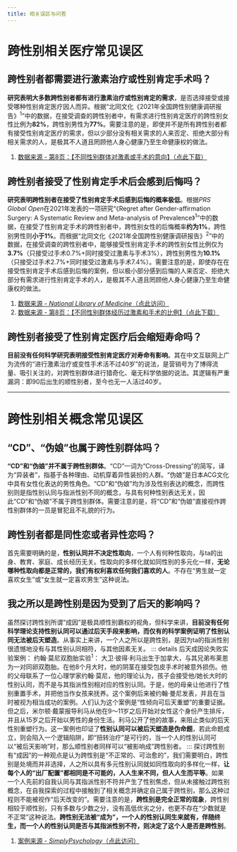 ```yaml
---
title: 相关误区与问答
---
```

# 跨性别相关医疗常见误区
## 跨性别者都需要进行激素治疗或性别肯定手术吗？
**研究表明大多数跨性别者都有进行激素治疗或性别肯定的需求**，是否选择接受或接受哪种性别肯定医疗因人而异。根据“北同文化《2021年全国跨性别健康调研报告》<sup>1</sup>”中的数据，在接受调查的跨性别者中，有需求进行性别肯定医疗的跨性别女性比例为**82%**，跨性别男性为**77%**。需要注意的是，即使并不是所有跨性别者都有接受性别肯定医疗的需求，但以少部分没有相关需求的人来否定、拒绝大部分有相关需求的人，是极其不人道且罔顾他人身心健康乃至生命健康权的做法。
1. [数据来源 - 第8页：【不同性别群体对激素或手术的意向】（点此下载）](/document/research.html#北同文化《2021全国跨性别健康调研报告》-勘误版)
## 跨性别者接受了性别肯定手术后会感到后悔吗？
**研究表明跨性别者在接受了性别肯定手术后感到后悔的概率极低**。根据*PRS Global Open*在2021年发表的一项研究“《Regret after Gender-affirmation Surgery:
A Systematic Review and Meta-analysis of Prevalence》<sup>1</sup>”中的数据，在接受了性别肯定手术的跨性别者中，跨性别女性的后悔概率**约为1%**，跨性别男性则**小于1%**。而根据“北同文化《2021年全国跨性别健康调研报告》<sup>2</sup>”中的数据，在接受调查的跨性别者中，能够接受性别肯定手术的跨性别女性比例仅为**3.7%**（只接受过手术0.7%+同时接受过激素与手术3%），跨性别男性为**10.1%**（只接受过手术2.7%+同时接受过激素与手术7.4%）。需要注意的是，即使存在在接受性别肯定手术后感到后悔的案例，但以极小部分感到后悔的人来否定、拒绝大部分有需求进行性别肯定手术的人，是极其不人道且罔顾他人身心健康乃至生命健康权的做法。
1. [数据来源 - *National Library of Medicine*（点此访问）](https://www.ncbi.nlm.nih.gov/pmc/articles/PMC8099405/)
2. [数据来源 - 第8页：【不同性别群体经历过激素和手术的比例】（点此下载）](/document/research.html#北同文化《2021全国跨性别健康调研报告》-勘误版)
## 跨性别者接受了性别肯定医疗后会缩短寿命吗？
**目前没有任何科学研究表明接受性别肯定医疗对寿命有影响**。其在中文互联网上广为流传的“进行激素治疗或变性手术活不过40岁”的说法，是营销号为了博得流量、吸引关注的，对跨性别群体进行猎奇化、毫无科学依据的说法。其逻辑有严重漏洞：即90后出生的顺性别者，至今也无一人活过40岁。

---
# 跨性别相关概念常见误区
## “CD”、“伪娘”也属于跨性别群体吗？
**“CD”和“伪娘”并不属于跨性别群体**。“CD”一词为“Cross-Dressing”的简写，译为“异装者”，指基于各种理由、动机穿着异性装扮的人群。“伪娘”是日本ACG文化中具有女性化表达的男性角色。“CD”和“伪娘”均为涉及性别表达的概念，而跨性别则是指性别认同与指派性别不同的概念，与具有何种性别表达无关，因此“CD”和“伪娘”不属于跨性别群体。需要注意的是，将“CD”和“伪娘”直接视作跨性别群体的一员是冒犯且不礼貌的行为。
## 跨性别者都是同性恋或者异性恋吗？
首先需要明确的是，**性别认同并不决定性取向**，一个人有何种性取向，与ta的出身、教育、家庭、成长经历无关。性取向的多样化就如同性别的多元化一样，**无论哪种性取向都是正常的，我们有权利喜欢任何我们喜欢的人**。不存在“男生就一定喜欢女生”或“女生就一定喜欢男生”这种说法。
## 我之所以是跨性别是因为受到了后天的影响吗？
虽然探讨跨性别所谓“成因”是极具顺性别霸权的视角，但科学来讲，**目前没有任何科学理论支持性别认同可以通过后天手段来影响，而仅有的科学案例证明了性别认同无法被后天塑造**。从事实上来讲，一个人之所以是跨性别，是因为ta的指派性别很遗憾地没有与其性别认同相符，与其他因素无关。
::: details 后天成因论失败实验案例：
约翰·莫尼双胞胎实验<sup>1</sup>：
大卫·彼得·利马出生于加拿大，与其兄弟布莱恩为一对同卵双胞胎。在他8个月大时，他的阴茎在接受包皮手术时被意外损伤。他的父母联系了一位心理学家约翰·莫尼，他的理论认为，孩子会接受他/她长大时的性别认同，而不是与其指派性别相对应的性别认同。于是，他的母亲让他进行了性别重置手术，并把他当作女孩来抚养。这个案例后来被约翰·曼尼发表，并且在当时被视为相当成功的案例。人们认为这个案例是“性倾向可后天重塑”的重要证据。但之后，米尔顿·戴蒙报导利马从他在9～11岁之后开始对女性这个身份产生排斥，并且从15岁之后开始以男性的身份生活。利马公开了他的故事，来阻止类似的后天性别重塑行为。这一案例也印证了**性别认同可以被后天塑造是伪命题**，若此命题成立，则会陷入一个逻辑陷阱，即“扭转治疗”是可行的，当一个人的性别认同可以“被后天影响”时，那么顺性别者同样可以“被影响成”跨性别者。
::: 
探讨跨性别有“成因”的一种观点是认为跨性别是“不正常的、可治愈的”，我们需要明白，跨性别是处境而并非选择，人之所以具有多元性别认同就如同性取向的多样化一样，**让每个人的“出厂配置”都相同是不可能的，人人生来不同，但人人生而平等**。如果一个人先前的自我认同与其指派性别不符并产生了性别焦虑，但从未接触过跨性别概念，在自我探索的过程中接触到了相关概念并确定自己属于跨性别，那么这种过程则不能被视作“后天改变的”。需要注意的是，**跨性别是完全正常的现象**，跨性别相较于顺性别，只有多数与少数之分，没有高低优劣之分，也更不存在“少数就是不正常”这种说法。**跨性别无法被“成为”，一个人的性别认同生来就有，伴随终生，而一个人的性别认同是否与其指派性别不符，则决定了这个人是否是跨性别**。
1. [案例来源 - *SimplyPsychology*（点此访问）](https://www.simplypsychology.org/david-reimer.html)